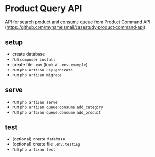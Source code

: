 # Product Query API
API for search product and consume queue from Product Command API (https://github.com/mynameismail/casestudy-product-command-api)

## setup
- create database
- run `composer install`
- create file `.env` (look at `.env.example`)
- run `php artisan key:generate`
- run `php artisan migrate`

## serve
- run `php artisan serve`
- run `php artisan queue:consume add_category`
- run `php artisan queue:consume add_product`

## test
- (optional) create database
- (optional) create file `.env.testing`
- run `php artisan test`
